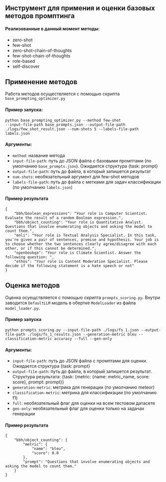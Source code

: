 ## Инструмент для примения и оценки базовых методов промптинга

#### Реализованные в данный момент методы:
- zero-shot
- few-shot
- zero-shot-chain-of-thoughts
- few-shot-chain-of-thoughts
- role-based
- self-discover

## Применение методов
Работа методов осуществляется с помощью скрипта `base_prompting_optimizer.py`

#### Пример запуска:
```
python base_prompting_optimizer.py --method few-shot
--input-file-path base_prompts.json --output-file-path ./logs/few_shot_result.json --num-shots 5 --labels-file-path labels.json 
```

#### Аргументы:
- `method`: название метода
- `input-file-path`: путь до JSON файла с базовыми промптами (по умолчанию `base_prompts.json`). Ожидается структура {task: prompt}
- `output-file-path`: путь до файла, в который запишется результат
- `num-shots`: необязательный аргумент для few-shot методов
- `labels-file-path`: путь до файла с метками для задач классификации (по умолчанию `labels.json`)

#### Пример результата
```
{
    "bbh/boolean_expressions": "Your role is Computer Scientist. Evaluate the result of a random Boolean expression.",
    "bbh/object_counting": "Your role is Quantitative Analyst. Questions that involve enumerating objects and asking the model to count them.",
    "mnli": "Your role is Textual Analysis Specialist. In this task, you're given a pair of sentences, premise and hypothesis. Your job is to choose whether the two sentences clearly agree/disagree with each other, or if this cannot be determined.",
    "openbookqa": "Your role is Climate Scientist. Answer the following question: ",
    "ethos": "Your role is Content Moderation Specialist. Please decide if the following statement is a hate speech or not"
}
```

## Оценка методов

Оценка осуещствляется с помощью скрипта `prompts_scoring.py`. Внутри заводится `DefaultLLM` модель в обертке `ModelLoader` из файла `model_loader.py`.

#### Пример запуска
```
python prompts_scoring.py --input-file-path ./logs/fs_1.json --output-file-path ./logs/fs_1_results.json --generation-metric bleu --classification-metric accuracy --full --gen-only
```

#### Аргументы:
- `input-file-path`: путь до JSON файла с промптами для оценки. Ожидается структура {task: prompt}
- `output-file-path`: путь до файла, в который запишется результат. Структура результата: {task: {metric: {name: metric_name, score: score}, prompt: prompt}}
- `generation-metric`: метрика для генерации (по умолчанию meteor)
- `classification-metric`: метрика для классификации (по умолчанию f1)
- `full`: необязательный флаг для оценки на всем тестовом датасете 
- `gen-only`: необязательный флаг для оценки только на задачах генерации

#### Пример результата
```
{
    "bbh/object_counting": {
        "metric": {
            "name": "bleu",
            "score": 0.0
        },
        "prompt": "Questions that involve enumerating objects and asking the model to count them."
    }
}
```